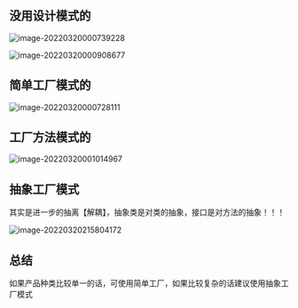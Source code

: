 ## 没用设计模式的

 ![image-20220320000739228](https://fafa-blog-img.oss-cn-beijing.aliyuncs.com/images/img/20220320000753.png)

 ![image-20220320000908677](https://fafa-blog-img.oss-cn-beijing.aliyuncs.com/images/img/20220320000908.png)

## 简单工厂模式的



![image-20220320000728111](https://fafa-blog-img.oss-cn-beijing.aliyuncs.com/images/img/20220320000757.png)



## 工厂方法模式的



 ![image-20220320001014967](https://fafa-blog-img.oss-cn-beijing.aliyuncs.com/images/img/20220320001015.png)



## 抽象工厂模式

其实是进一步的抽离【解耦】，抽象类是对类的抽象，接口是对方法的抽象！！！

 ![image-20220320215804172](https://fafa-blog-img.oss-cn-beijing.aliyuncs.com/images/img/20220320215813.png)



## 总结

如果产品种类比较单一的话，可使用简单工厂，如果比较复杂的话建议使用抽象工厂模式
